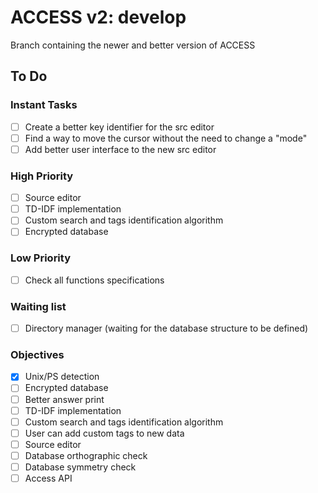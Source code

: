 # ACCESS v2: develop

Branch containing the newer and better version of ACCESS

## To Do

### Instant Tasks
- [ ] Create a better key identifier for the src editor
- [ ] Find a way to move the cursor without the need to change a "mode"
- [ ] Add better user interface to the new src editor

### High Priority
- [ ] Source editor
- [ ] TD-IDF implementation
- [ ] Custom search and tags identification algorithm
- [ ] Encrypted database

### Low Priority
- [ ] Check all functions specifications

### Waiting list
- [ ] Directory manager (waiting for the database structure to be defined)

### Objectives
- [X] Unix/PS detection
- [ ] Encrypted database
- [ ] Better answer print
- [ ] TD-IDF implementation
- [ ] Custom search and tags identification algorithm
- [ ] User can add custom tags to new data
- [ ] Source editor
- [ ] Database orthographic check
- [ ] Database symmetry check
- [ ] Access API
